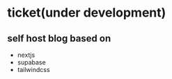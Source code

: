 <!--
 * @Author: JinBlack
 * @Date: 2024-01-23 10:31:31
 * @LastEditors: JinBlack
 * @LastEditTime: 2024-01-23 10:31:31
 * @FilePath: /ticket/README.md
 * @Description: black4jin@gmail.com
 * 
 * Copyright (c) 2024 by 4tmr, All Rights Reserved. 
-->
# ticket(under development)

## self host blog based on
- nextjs
- supabase
- tailwindcss

